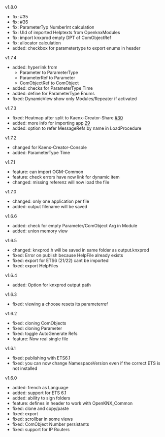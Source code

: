 v1.8.0
 - fix: #35 
 - fix: #36 
 - fix: ParameterTyp NumberInt calculation
 - fix: UId of imported Helptexts from OpenknxModules
 - fix: import knxprod empty DPT of ComObjectRef
 - fix: allocator calculation
 - added: checkbox for parametertype to export enums in header

v1.7.4
 - added: hyperlink from
   - Parameter to ParameterType
   - ParameterRef to Parameter
   - ComObjectRef to ComObject
 - added: checks for ParameterType Time
 - added: define for ParameterType Enums
 - fixed: DynamicView show only Modules/Repeater if activated

v1.7.3
 - fixed: Heatmap after split to Kaenx-Creator-Share [#30](https://github.com/OpenKNX/Kaenx-Creator/pull/30)
 - added: more info for importing app [29](https://github.com/OpenKNX/Kaenx-Creator/pull/29)
 - added: option to refer MessageRefs by name in LoadProcedure

v1.7.2
 - changed for Kaenx-Creator-Console
 - added: ParameterType Time

v1.7.1
 - feature: can import OGM-Common
 - feature: check errors have now link for dynamic item
 - changed: missing referenz will now load the file

v1.7.0
 - changed: only one application per file
 - added: output filename will be saved
 
v1.6.6
 - added: check for empty Parameter/ComObject Arg in Module
 - added: union memory view

v1.6.5
 - changed: knxprod.h will be saved in same folder as output.knxprod
 - fixed: Error on publish because HelpFile already exists
 - fixed: export for ETS6 (21/22) cant be imported
 - fixed: export HelpFiles

v1.6.4
 - added: Option for knxprod output path

v1.6.3
 - fixed: viewing a choose resets its parameterref

v1.6.2
 - fixed: cloning ComObjects
 - fixed: cloning Parameter
 - fixed: toggle AutoGenerate Refs
 - feature: Now real single file

v1.6.1
 - fixed: publishing with ETS6.1
 - fixed: you can now change NamespaceVersion even if the correct ETS is not installed

v1.6.0
 - added: french as Language
 - added: support for ETS 6.1
 - added: ability to sign folders
 - feature: defines in header to work with OpenKNX_Common
 - fixed: clone and copy/paste
 - fixed: export
 - fixed: scrollbar in some views
 - fixed: ComObject Number persistants
 - fixed: support for IP Routers
